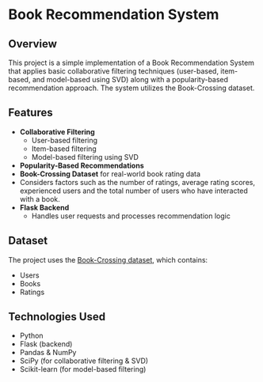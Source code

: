 # Book Recommendation System

## Overview
This project is a simple implementation of a Book Recommendation System that applies basic collaborative filtering techniques (user-based, item-based, and model-based using SVD) along with a popularity-based recommendation approach. The system utilizes the Book-Crossing dataset.

## Features
- **Collaborative Filtering**
  - User-based filtering
  - Item-based filtering
  - Model-based filtering using SVD
- **Popularity-Based Recommendations**
- **Book-Crossing Dataset** for real-world book rating data
- Considers factors such as the number of ratings, average rating scores, experienced users and the total number of users who have interacted with a book.
- **Flask Backend**
  - Handles user requests and processes recommendation logic

## Dataset
The project uses the [Book-Crossing dataset](https://www.kaggle.com/datasets/syedjaferk/book-crossing-dataset), which contains:
- Users
- Books
- Ratings

## Technologies Used
- Python
- Flask (backend)
- Pandas & NumPy
- SciPy (for collaborative filtering & SVD)
- Scikit-learn (for model-based filtering)
